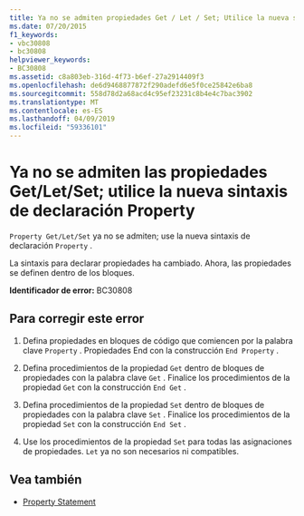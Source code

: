 ```yaml
---
title: Ya no se admiten propiedades Get / Let / Set; Utilice la nueva sintaxis de declaración de propiedad
ms.date: 07/20/2015
f1_keywords:
- vbc30808
- bc30808
helpviewer_keywords:
- BC30808
ms.assetid: c8a803eb-316d-4f73-b6ef-27a2914409f3
ms.openlocfilehash: de6d9468877872f290adefd6e5f0ce25842e6ba8
ms.sourcegitcommit: 558d78d2a68acd4c95ef23231c8b4e4c7bac3902
ms.translationtype: MT
ms.contentlocale: es-ES
ms.lasthandoff: 04/09/2019
ms.locfileid: "59336101"
---
```

# <a name="property-getletset-are-no-longer-supported-use-the-new-property-declaration-syntax"></a>Ya no se admiten las propiedades Get/Let/Set; utilice la nueva sintaxis de declaración Property
`Property Get/Let/Set` ya no se admiten; use la nueva sintaxis de declaración `Property` .  
  
 La sintaxis para declarar propiedades ha cambiado. Ahora, las propiedades se definen dentro de los bloques.  
  
 **Identificador de error:** BC30808  
  
## <a name="to-correct-this-error"></a>Para corregir este error  
  
1. Defina propiedades en bloques de código que comiencen por la palabra clave `Property` . Propiedades End con la construcción `End Property` .  
  
2. Defina procedimientos de la propiedad `Get` dentro de bloques de propiedades con la palabra clave `Get` . Finalice los procedimientos de la propiedad `Get` con la construcción `End Get` .  
  
3. Defina procedimientos de la propiedad `Set` dentro de bloques de propiedades con la palabra clave `Set` . Finalice los procedimientos de la propiedad `Set` con la construcción `End Set` .  
  
4. Use los procedimientos de la propiedad `Set` para todas las asignaciones de propiedades. `Let` ya no son necesarios ni compatibles.  
  
## <a name="see-also"></a>Vea también

- [Property Statement](../../visual-basic/language-reference/statements/property-statement.md)
